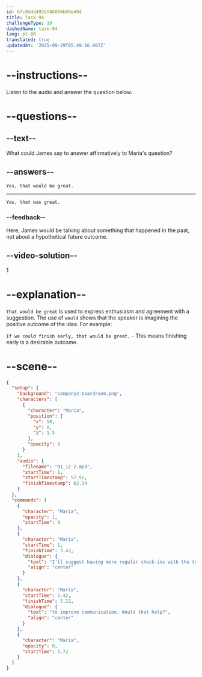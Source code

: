 ```yaml
---
id: 67c8d4d492bf46094b60e494
title: Task 94
challengeType: 19
dashedName: task-94
lang: pt-BR
translated: true
updatedAt: '2025-09-29T05:49:16.987Z'
---
```


<!-- (Audio) Maria: I'll suggest having more regular check-ins with the team to improve communication. Would that help? -->

<!-- SPEAKING -->

# --instructions--

Listen to the audio and answer the question below.  

# --questions--

## --text--

What could James say to answer affirmatively to Maria's question?  

## --answers--

`Yes, that would be great.`

---

`Yes, that was great.`

### --feedback--

Here, James would be talking about something that happened in the past, not about a hypothetical future outcome.

## --video-solution--

1  

# --explanation--

`That would be great` is used to express enthusiasm and agreement with a suggestion. The use of `would` shows that the speaker is imagining the positive outcome of the idea. For example:

`If we could finish early, that would be great.` - This means finishing early is a desirable outcome.

# --scene--

```json
{
  "setup": {
    "background": "company2-boardroom.png",
    "characters": [
      {
        "character": "Maria",
        "position": {
          "x": 50,
          "y": 0,
          "z": 1.5
        },
        "opacity": 0
      }
    ],
    "audio": {
      "filename": "B1_12-2.mp3",
      "startTime": 1,
      "startTimestamp": 57.92,
      "finishTimestamp": 62.14
    }
  },
  "commands": [
    {
      "character": "Maria",
      "opacity": 1,
      "startTime": 0
    },
    {
      "character": "Maria",
      "startTime": 1,
      "finishTime": 3.42,
      "dialogue": {
        "text": "I'll suggest having more regular check-ins with the team",
        "align": "center"
      }
    },
    {
      "character": "Maria",
      "startTime": 3.42,
      "finishTime": 5.22,
      "dialogue": {
        "text": "to improve communication. Would that help?",
        "align": "center"
      }
    },
    {
      "character": "Maria",
      "opacity": 0,
      "startTime": 5.72
    }
  ]
}
```
